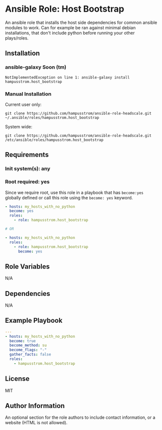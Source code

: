 Ansible Role: Host Bootstrap
=========

An ansible role that installs the host side dependencies for common ansible modules to work.
Can for example be ran against minimal debian installations, that don't include python before running your other plays/roles.


## Installation
### ansible-galaxy Soon (tm)
```
NotImplementedException on line 1: ansible-galaxy install hampusstrom.host_bootstrap
```

### Manual Installation
Current user only:
```
git clone https://github.com/hampusstrom/ansible-role-headscale.git ~/.ansible/roles/hampusstrom.host_bootstrap
```
System wide:
```
git clone https://github.com/hampusstrom/ansible-role-headscale.git /etc/ansible/roles/hampusstrom.host_bootstrap
```

Requirements
------------

### Init system(s): **any**
### Root required: **yes**

Since we require root, use this role in a playbook that has `become:yes` globally defined or call this role using the `become: yes` keyword.
```yaml
- hosts: my_hosts_with_no_python
  become: yes
  roles:
    - role: hampusstrom.host_bootstrap

# OR

- hosts: my_hosts_with_no_python
  roles:
    - role: hampusstrom.host_bootstrap
      become: yes
```

Role Variables
--------------

N/A

Dependencies
------------

N/A

Example Playbook
----------------


```yaml
---
- hosts: my_hosts_with_no_python
  become: true
  become_method: su
  become_flags: "-"
  gather_facts: false
  roles:
    - hampusstrom.host_bootstrap

```

License
-------

MIT

Author Information
------------------

An optional section for the role authors to include contact information, or a website (HTML is not allowed).
